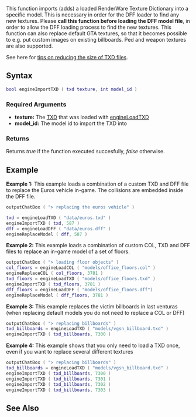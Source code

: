 This function imports (adds) a loaded RenderWare Texture Dictionary into a specific model. This is necessary in order for the DFF loader to find any new textures. Please **call this function before loading the DFF model file**, in order to allow the DFF loading process to find the new textures. This function can also replace default GTA textures, so that it becomes possible to e.g. put custom images on existing billboards. Ped and weapon textures are also supported.

See here for [tips on reducing the size of TXD files](/docs/optimize_custom_txd.md "wikilink").

Syntax
------

``` lua
bool engineImportTXD ( txd texture, int model_id ) 
```

### Required Arguments

-   **texture:** The [TXD](/docs/txd.md "wikilink") that was loaded with [engineLoadTXD](/docs/engineloadtxd.md "wikilink")
-   **model\_id:** The model id to import the TXD into

### Returns

Returns *true* if the function executed succesfully, *false* otherwise.

Example
-------

**Example 1:** This example loads a combination of a custom TXD and DFF file to replace the Euros vehicle in-game. The collisions are embedded inside the DFF file.

``` lua
outputChatBox ( "> replacing the euros vehicle" )

txd = engineLoadTXD ( "data/euros.txd" )
engineImportTXD ( txd, 587 )
dff = engineLoadDFF ( "data/euros.dff" )
engineReplaceModel ( dff, 587 )
```

**Example 2:** This example loads a combination of custom COL, TXD and DFF files to replace an in-game model of a set of floors.

``` lua
outputChatBox ( "> loading floor objects" )
col_floors = engineLoadCOL ( "models/office_floors.col" )
engineReplaceCOL ( col_floors, 3781 )
txd_floors = engineLoadTXD ( "models/office_floors.txd" )
engineImportTXD ( txd_floors, 3781 )
dff_floors = engineLoadDFF ( "models/office_floors.dff")
engineReplaceModel ( dff_floors, 3781 )
```

**Example 3:** This example replaces the victim billboards in last venturas (when replacing default models you do not need to replace a COL or DFF)

``` lua
outputChatBox ( "> replacing billboards" )
txd_billboards = engineLoadTXD ( "models/vgsn_billboard.txd" )
engineImportTXD ( txd_billboards, 7300 )
```

**Example 4:** This example shows that you only need to load a TXD once, even if you want to replace several different textures

``` lua
outputChatBox ( "> replacing billboards" )
txd_billboards = engineLoadTXD ( "models/vgsn_billboard.txd" )
engineImportTXD ( txd_billboards, 7300 )
engineImportTXD ( txd_billboards, 7301 )
engineImportTXD ( txd_billboards, 7302 )
engineImportTXD ( txd_billboards, 7303 )
```

See Also
--------

